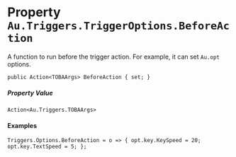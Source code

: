 # Property `Au.Triggers.TriggerOptions.BeforeAction`

A function to run before the trigger action. For example, it can set `Au.opt` options.

```
public Action<TOBAArgs> BeforeAction { set; }
```

##### Property Value

`Action<Au.Triggers.TOBAArgs>`

#### Examples

```
Triggers.Options.BeforeAction = o => { opt.key.KeySpeed = 20; opt.key.TextSpeed = 5; };
```
